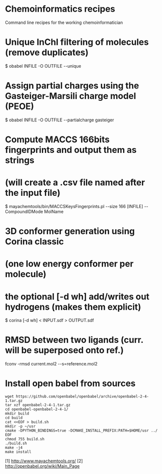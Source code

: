 # Chemoinformatics recipes
Command line recipes for the working chemoinformatician

# Unique InChI filtering of molecules (remove duplicates)
$ obabel INFILE -O OUTFILE --unique

# Assign partial charges using the Gasteiger-Marsili charge model (PEOE)
$ obabel INFILE -O OUTFILE --partialcharge gasteiger

# Compute MACCS 166bits fingerprints and output them as strings
# (will create a .csv file named after the input file)
$ mayachemtools/bin/MACCSKeysFingerprints.pl --size 166 [INFILE] --CompoundIDMode MolName

# 3D conformer generation using Corina classic
# (one low energy conformer per molecule)
# the optional [-d wh] add/writes out hydrogens (makes them explicit)
$ corina [-d wh] < INPUT.sdf > OUTPUT.sdf

# RMSD between two ligands (curr. will be superposed onto ref.)
fconv -rmsd current.mol2 --s=reference.mol2

# Install open babel from sources

    wget https://github.com/openbabel/openbabel/archive/openbabel-2-4-1.tar.gz
    tar xzf openbabel-2-4-1.tar.gz
    cd openbabel-openbabel-2-4-1/
    mkdir build
    cd build
    cat <<EOF > build.sh
    mkdir -p ~/usr
    cmake -DPYTHON_BINDINGS=true -DCMAKE_INSTALL_PREFIX:PATH=$HOME/usr ../
    EOF
    chmod 755 build.sh
    ./build.sh
    make -j4
    make install

[1] http://www.mayachemtools.org/
[2] http://openbabel.org/wiki/Main_Page

